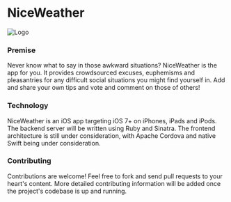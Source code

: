 NiceWeather 
===========
![Logo](http://imgur.com/Dum0p6K)
### Premise
Never know what to say in those awkward situations? NiceWeather is the app for you. It provides crowdsourced excuses, euphemisms and pleasantries for any difficult social situations you might find yourself in. Add and share your own tips and vote and comment on those of others!

### Technology
NiceWeather is an iOS app targeting iOS 7+ on iPhones, iPads and iPods. The backend server will be written using Ruby and Sinatra. The frontend architecture is still under consideration, with Apache Cordova and native Swift being under consideration. 

### Contributing
Contributions are welcome! Feel free to fork and send pull requests to your heart's content. More detailed contributing information will be added once the project's codebase is up and running.




